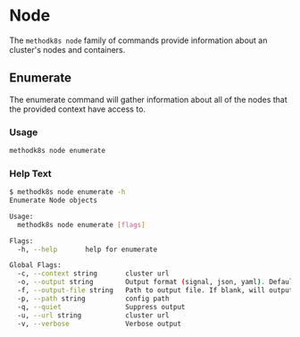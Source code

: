 # Node

The `methodk8s node` family of commands provide information about an cluster's nodes and containers.

## Enumerate

The enumerate command will gather information about all of the nodes that the provided context have access to.

### Usage

```bash
methodk8s node enumerate
```

### Help Text

```bash
$ methodk8s node enumerate -h
Enumerate Node objects

Usage:
  methodk8s node enumerate [flags]

Flags:
  -h, --help       help for enumerate

Global Flags:
  -c, --context string       cluster url
  -o, --output string        Output format (signal, json, yaml). Default value is signal (default "signal")
  -f, --output-file string   Path to output file. If blank, will output to STDOUT
  -p, --path string          config path
  -q, --quiet                Suppress output
  -u, --url string           cluster url
  -v, --verbose              Verbose output
```

